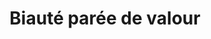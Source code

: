 ---
layout: project
title: "Biauté parée de valour"
permalink: "/projects/2018/biaute-paree-de-valour/"
projectyear: "2018"
categories: [project,current]
description:
lead:
performances:
  - title: "Biauté parée de valour"
    subtitle: "Oeuvres de Guillaume de Machaut (c.1300-1377)"
    date: "Feb 10, 2018"
    time: "3pm"
    venue: "Notre-Dame de Bonsecours"
    address: "400 St Paul St. East, Montreal, QC H2Y 1H4"
    ticketsurl: "https://machaut.brownpapertickets.com/"
    facebookurl: "https://www.facebook.com/events/186433238613917/"
    posterimage: "2018/biauteparee.jpg"
    guests:
    - name: "Rebecca Bain, direction"
      director: 
---